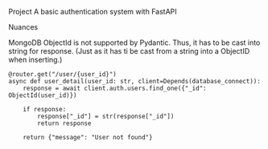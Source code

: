 Project
A basic authentication system with FastAPI

Nuances

MongoDB ObjectId is not supported by Pydantic. Thus, it has to be cast into string for response.
(Just as it has ti be cast from a string into a ObjectID when inserting.)
```
@router.get("/user/{user_id}")
async def user_detail(user_id: str, client=Depends(database_connect)):
    response = await client.auth.users.find_one({"_id": ObjectId(user_id)})

    if response:
        response["_id"] = str(response["_id"])
        return response

    return {"message": "User not found"}
```